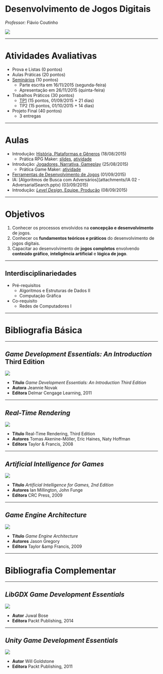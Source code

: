 <!--
bespokeEvent: bullets.disable
-->

# Desenvolvimento de Jogos Digitais

*Professor:* Flávio Coutinho

<img class="portrait" src="images/flavio-avatar.jpg">

---
# Atividades Avaliativas

- Prova e Listas (0 pontos)
  <!-- - ![Oh my God!](images/omg.png)-->
- Aulas Práticas (20 pontos)
- [Seminários][seminar] (10 pontos)
  - Parte escrita em 16/11/2015 (segunda-feira)
  - Apresentação em 26/11/2015 (quinta-feira)
- Trabalhos Práticos (30 pontos)
  - [TP1][tp1] (15 pontos, 01/09/2015 + 21 dias)
  - TP2 (15 pontos, 01/10/2015 + 14 dias)
- Projeto Final (40 pontos)
  - 3 entregas

[tp1]: https://github.com/fegemo/cefet-games/tree/master/assignments/tp1
[tp2]: https://github.com/fegemo/cefet-games/tree/master/assignments/tp2
[final]: https://github.com/fegemo/cefet-games/tree/master/assignments/final
[seminar]: https://github.com/fegemo/cefet-games/tree/master/assignments/seminar

---
# Aulas

- Introdução: [História, Plataformas e Gêneros](classes/intro/) (18/08/2015)
  - Prática RPG Maker: [slides](classes/rpgmaker), [atividade][activity-rpgmaker]
- Introdução: [Jogadores, Narrativa, Gameplay](classes/intro2/) (25/08/2015)
  - Prática Game Maker: [atividade][activity-gamemaker]
- [Ferramentas de Desenvolvimento de Jogos](classes/tools/) (01/09/2015)
- IA: [Algoritmos de Busca com Adversários](attachments/IA 02 - AdversarialSearch.pptx) (03/09/2015)
- Introdução: [_Level Design_, Equipe, Produção](classes/intro3/) (08/09/2015)

<!--
  - Prática
- Ferramentas de Desenvolvimento [](classes/tools/)(27/08/2015)
  - Prática Geração de Conteúdo Procedural
-->  

[activity-rpgmaker]: https://github.com/fegemo/cefet-games/tree/master/assignments/rpgmaker
[activity-gamemaker]: https://github.com/fegemo/cefet-games/tree/master/assignments/gamemaker

---
# Objetivos

1. Conhecer os processos envolvidos na **concepção e desenvolvimento** de jogos.
1. Conhecer os **fundamentos teóricos e práticos** do desenvolvimento de jogos digitais.
1. Capacitar ao desenvolvimento de **jogos completos** envolvendo **conteúdo gráfico**,
   **inteligência artificial** e **lógica de jogo**.

---
## Interdisciplinariedades

- Pré-requisitos
  - Algoritmos e Estruturas de Dados II
  - Computação Gráfica
- Co-requisito
  - Redes de Computadores I

---
# Bibliografia Básica

---
## _Game Development Essentials: An Introduction_ Third Edition

<div class="book-cover-container">
  <img class="book-cover" src="images/book-game-development-essentials-intro.jpg">
  <div class="book-left"></div>
</div>

- **Título**	_Game Development Essentials: An Introduction Third Edition_
- **Autora**	Jeannie Novak
- **Editora**	Delmar Cengage Learning, 2011

---
## _Real-Time Rendering_

<div class="book-cover-container">
  <img class="book-cover" src="images/book-rtr3.jpg">
  <div class="book-left"></div>
</div>

- **Título**	Real-Time Rendering, Third Edition
- **Autores**	Tomas Akenine-Möller, Eric Haines, Naty Hoffman
- **Editora**	Taylor &amp; Francis, 2008

---
## _Artificial Intelligence for Games_

<div class="book-cover-container">
  <img class="book-cover" src="images/book-ai-for-games.jpg">
  <div class="book-left book-light"></div>
</div>

- **Título**	_Artificial Intelligence for Games, 2nd Edition_
- **Autores**	Ian Millington, John Funge
- **Editora**	CRC Press, 2009

---
## _Game Engine Architecture_

<div class="book-cover-container">
  <img class="book-cover" src="images/book-game-engine-architecture.jpg">
  <div class="book-left book-light"></div>
</div>

- **Título**	_Game Engine Architecture_
- **Autores**	Jason Gregory
- **Editora**	Taylor &amp Francis, 2009

---
# Bibliografia Complementar

---
## _LibGDX Game Development Essentials_

<div class="book-cover-container">
  <img class="book-cover" src="images/book-libgdx.jpg">
  <div class="book-left"></div>
</div>

- **Autor** Juwal Bose
- **Editora** Packt Publishing, 2014

---
## _Unity Game Development Essentials_

<div class="book-cover-container">
  <img class="book-cover" src="images/book-unity.jpg">
  <div class="book-left"></div>
</div>

- **Autor** Will Goldstone
- **Editora** Packt Publishing, 2011
